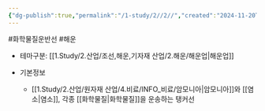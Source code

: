 ```yaml
---
{"dg-publish":true,"permalink":"/1-study/2//2//","created":"2024-11-20T21:02:29.332+09:00","updated":"2025-06-26T17:05:15.942+09:00"}
---
```


#화학물질운반선 #해운 

- 테마구분: [[1.Study/2.산업/조선,해운,기자재 산업/2.해운/해운업\|해운업]]

- 기본정보
	- [[1.Study/2.산업/원자재 산업/4.비료/INFO_비료/암모니아\|암모니아]]와 [[염소\|염소]], 각종 [[화학물질\|화학물질]]을 운송하는 탱커선